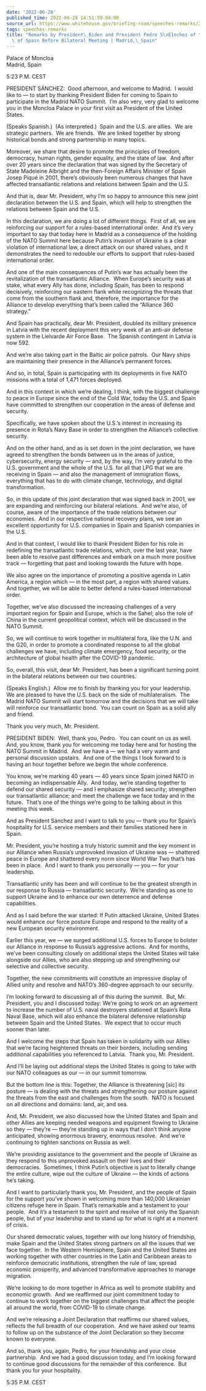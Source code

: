 ```yaml
---
date: '2022-06-28'
published_time: 2022-06-28 14:51:59-04:00
source_url: https://www.whitehouse.gov/briefing-room/speeches-remarks/2022/06/28/remarks-by-president-biden-and-president-pedro-sanchez-of-the-kingdom-of-spain-before-bilateral-meeting-madrid-spain/
tags: speeches-remarks
title: "Remarks by President\_Biden and President Pedro S\xE1nchez of the Kingdom\
  \ of Spain Before Bilateral Meeting | Madrid,\_Spain"
---
```

 
Palace of Moncloa  
Madrid, Spain

5:23 P.M. CEST

PRESIDENT SÁNCHEZ:  Good afternoon, and welcome to Madrid.  I would like
to — to start by thanking President Biden for coming to Spain to
participate in the Madrid NATO Summit.  I’m also very, very glad to
welcome you in the Moncloa Palace in your first visit as President of
the United States.

(Speaks Spanish.)  (As interpreted.)  Spain and the U.S. are allies.  We
are strategic partners.  We are friends.  We are linked together by
strong historical bonds and strong partnership in many topics.

Moreover, we share that desire to promote the principles of freedom,
democracy, human rights, gender equality, and the state of law.  And
after over 20 years since the declaration that was signed by the
Secretary of State Madeleine Albright and the then-Foreign Affairs
Minister of Spain Josep Piqué in 2001, there’s obviously been numerous
changes that have affected transatlantic relations and relations between
Spain and the U.S. 

And that is, dear Mr. President, why I’m so happy to announce this new
joint declaration between the U.S. and Spain, which will help to
strengthen the relations between Spain and the U.S.

In this declaration, we are doing a lot of different things.  First of
all, we are reinforcing our support for a rules-based international
order.  And it’s very important to say that today here in Madrid as a
consequence of the holding of the NATO Summit here because Putin’s
invasion of Ukraine is a clear violation of international law, a direct
attack on our shared values, and it demonstrates the need to redouble
our efforts to support that rules-based international order. 

And one of the main consequences of Putin’s war has actually been the
revitalization of the transatlantic Alliance.  When Europe’s security
was at stake, what every Ally has done, including Spain, has been to
respond decisively, reinforcing our eastern flank while recognizing the
threats that come from the southern flank and, therefore, the importance
for the Alliance to develop everything that’s been called the “Alliance
360 strategy.” 

And Spain has practically, dear Mr. President, doubled its military
presence in Latvia with the recent deployment this very week of an
anti-air defense system in the Lielvarde Air Force Base.  The Spanish
contingent in Latvia is now 592. 

And we’re also taking part in the Baltic air police patrols.  Our Navy
ships are maintaining their presence in the Alliance’s permanent
forces. 

And so, in total, Spain is participating with its deployments in five
NATO missions with a total of 1,471 forces deployed.

And in this context in which we’re dealing, I think, with the biggest
challenge to peace in Europe since the end of the Cold War, today the
U.S. and Spain have committed to strengthen our cooperation in the areas
of defense and security. 

Specifically, we have spoken about the U.S.’s interest in increasing its
presence in Rota’s Navy Base in order to strengthen the Alliance’s
collective security. 

And on the other hand, and as is set down in the joint declaration, we
have agreed to strengthen the bonds between us in the areas of justice,
cybersecurity, energy security — and, by the way, I’m very grateful to
the U.S. government and the whole of the U.S. for all that LPG that we
are receiving in Spain — and also the management of immigration flows,
everything that has to do with climate change, technology, and digital
transformation. 

So, in this update of this joint declaration that was signed back in
2001, we are expanding and reinforcing our bilateral relations.  And
we’re also, of course, aware of the importance of the trade relations
between our economies.  And in our respective national recovery plans,
we see an excellent opportunity for U.S. companies in Spain and Spanish
companies in the U.S. 

And in that context, I would like to thank President Biden for his role
in redefining the transatlantic trade relations, which, over the last
year, have been able to resolve past differences and embark on a much
more positive track — forgetting that past and looking towards the
future with hope.

We also agree on the importance of promoting a positive agenda in Latin
America, a region which — in the most part, a region with shared
values.  And together, we will be able to better defend a rules-based
international order.

Together, we’ve also discussed the increasing challenges of a very
important region for Spain and Europe, which is the Sahel; also the role
of China in the current geopolitical context, which will be discussed in
the NATO Summit. 

So, we will continue to work together in multilateral fora, like the
U.N. and the G20, in order to promote a coordinated response to all the
global challenges we have, including climate emergency, food security,
or the architecture of global health after the COVID-19 pandemic.

So, overall, this visit, dear Mr. President, has been a significant
turning point in the bilateral relations between our two countries.

(Speaks English.)  Allow me to finish by thanking you for your
leadership.  We are pleased to have the U.S. back on the side of
multilateralism.  The Madrid NATO Summit will start tomorrow and the
decisions that we will take will reinforce our transatlantic bond.  You
can count on Spain as a solid ally and friend.

Thank you very much, Mr. President.

PRESIDENT BIDEN:  Well, thank you, Pedro.  You can count on us as well. 
And, you know, thank you for welcoming me today here and for hosting the
NATO Summit in Madrid.  And we have a — we had a very warm and personal
discussion upstairs.  And one of the things I look forward to is having
an hour together before we begin the whole conference.

You know, we’re marking 40 years — 40 years since Spain joined NATO in
becoming an indispensable Ally.  And today, we’re standing together to
defend our shared security — and I emphasize shared security; strengthen
our transatlantic alliance; and meet the challenge we face today and in
the future.  That’s one of the things we’re going to be talking about in
this meeting this week.

And as President Sánchez and I want to talk to you — thank you for
Spain’s hospitality for U.S. service members and their families
stationed here in Spain.

Mr. President, you’re hosting a truly historic summit and the key moment
in our Alliance when Russia’s unprovoked invasion of Ukraine was —
shattered peace in Europe and shattered every norm since World War Two
that’s has been in place.  And I want to thank you personally — you —
for your leadership.

Transatlantic unity has been and will continue to be the greatest
strength in our response to Russia — transatlantic security.  We’re
standing as one to support Ukraine and to enhance our own deterrence and
defense capabilities.

And as I said before the war started: If Putin attacked Ukraine, United
States would enhance our force posture Europe and respond to the reality
of a new European security environment.

Earlier this year, we — we surged additional U.S. forces to Europe to
bolster our Alliance in response to Russia’s aggressive actions.  And
for months, we’ve been consulting closely on additional steps the United
States will take alongside our Allies, who are also stepping up and
strengthening our selective and collective security. 

Together, the new commitments will constitute an impressive display of
Allied unity and resolve and NATO’s 360-degree approach to our
security. 

I’m looking forward to discussing all of this during the summit.  But,
Mr. President, you and I discussed today: We’re going to work on an
agreement to increase the number of U.S. naval destroyers stationed at
Spain’s Rota Naval Base, which will also enhance the bilateral defensive
relationship between Spain and the United States.  We expect that to
occur much sooner than later. 

And I welcome the steps that Spain has taken in solidarity with our
Allies that we’re facing heightened threats on their borders, including
sending additional capabilities you referenced to Latvia.  Thank you,
Mr. President. 

And I’ll be laying out additional steps the United States is going to
take with our NATO colleagues as our — in our summit tomorrow. 

But the bottom line is this: Together, the Alliance is threatening
\[sic\] its posture — is dealing with the threats and strengthening our
posture against the threats from the east and challenges from the
south.  NATO is focused on all directions and domains: land, air, and
sea. 

And, Mr. President, we also discussed how the United States and Spain
and other Allies are keeping needed weapons and equipment flowing to
Ukraine so they — they’re — they’re standing up in ways that I don’t
think anyone anticipated, showing enormous bravery, enormous resolve. 
And we’re continuing to tighten sanctions on Russia as well.

We’re providing assistance to the government and the people of Ukraine
as they respond to this unprovoked assault on their lives and their
democracies.  Sometimes, I think Putin’s objective is just to literally
change the entire culture, wipe out the culture of Ukraine — the kinds
of actions he’s taking.

And I want to particularly thank you, Mr. President, and the people of
Spain for the support you’ve shown in welcoming more than 140,000
Ukrainian citizens refuge here in Spain. That’s remarkable and a
testament to your people.  And it’s a testament to the spirit and
resolve of not only the Spanish people, but of your leadership and to
stand up for what is right at a moment of crisis. 

Our shared democratic values, together with our long history of
friendship, make Spain and the United States strong partners on all the
issues that we face together.  In the Western Hemisphere, Spain and the
United States are working together with other countries in the Latin and
Caribbean areas to reinforce democratic institutions, strengthen the
rule of law, spread economic prosperity, and advanced transformative
approaches to manage migration. 

We’re looking to do more together in Africa as well to promote stability
and economic growth.  And we reaffirmed our joint commitment today to
continue to work together on the biggest challenges that affect the
people all around the world, from COVID-19 to climate change. 

And we’re releasing a Joint Declaration that reaffirms our shared
values, reflects the full breadth of our cooperation.  And we have asked
our teams to follow up on the substance of the Joint Declaration so they
become known to everyone. 

And so, thank you, again, Pedro, for your friendship and your close
partnership.  And we had a good discussion today, and I’m looking
forward to continue good discussions for the remainder of this
conference.  But thank you for your hospitality. 

5:35 P.M. CEST
